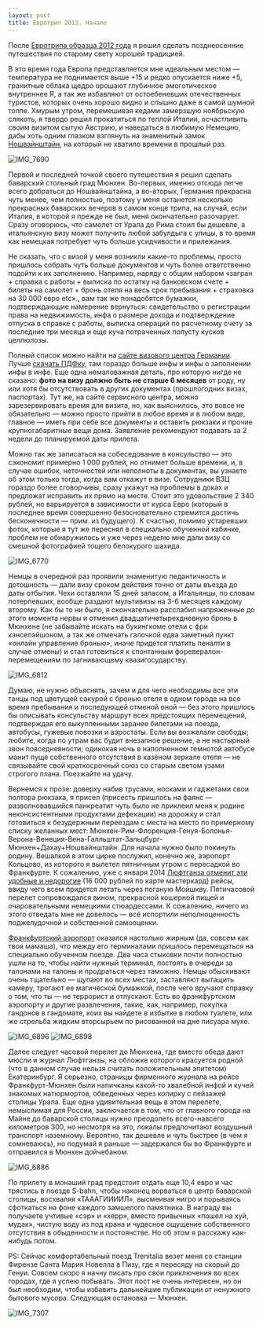 ```yaml
---
layout: post
title: Евротрип 2013. Начало
---
```


После [Евротрипа образца 2012 года](http://shouldgo.ru/tag/%D0%B5%D0%B2%D1%80%D0%BE%D1%82%D1%80%D0%B8%D0%BF-2012/) я решил сделать позднеосенние путешествия по старому свету хорошей традицией.

В это время года Европа представляется мне идеальным местом — температура не поднимается выше +15 и редко опускается ниже +5, гранитные облака щедро орошают глубинное эмоготическое внутреннее Я, а так же избавляют от остоебеневших отечественных туристов, которых очень хорошо видно и слышно даже в самой шумной толпе. Хмурым утром, перемешивая кедами замерзшую ноябрьскую слякоть, я твердо решил прокатиться по теплой Италии, осчастливить своим визитом сытую Австрию, и наведаться в любимую Немецию, дабы хоть одним глазком взглянуть на знаменитый замок [Ношвайнштайн](http://ru.wikipedia.org/wiki/%D0%9D%D0%BE%D0%B9%D1%88%D0%B2%D0%B0%D0%BD%D1%88%D1%82%D0%B0%D0%B9%D0%BD), на который не хватило времени в прошлый раз.

![IMG_7690](http://i1.wp.com/res.cloudinary.com/shouldgo/image/upload/v1477557351/IMG_7690_fdtxvh.jpg?resize=600%2C450)

Первой и последней точкой своего путешествия я решил сделать баварский стольный град Мюнхен. Во-первых, именно отсюда легче всего добраться до Ношвайнштайна, а во-вторых, Германия прекрасна чуть менее, чем полностью, поэтому у меня останется несколько прекрасных баварских вечеров в самом конце трипа, на случай, если Италия, в которой я прежде не был, меня окончательно разочарует. Сразу оговорюсь, что самолет от Урала до Рима стоил бы дешевле, а итальянскую визу может получить любой забулдыга с улицы, в то время как немецкая потребует чуть больше усидчивости и прилежания.

Не сказать, что с визой у меня возникли какие-то проблемы, просто пришлось собрать чуть больше документов и чуть более ответственно подойти к их заполнению. Например, наряду с общим набором «загран + справка с работы + выписка по остатку на банковском счете + билеты на самолет + бронь отеля на весь срок пребывания + страховка на 30 000 евро etc»., вам так же понадобятся бумажки, подтверждающие намерение вернуться: свидетельство о регистрации права на недвижимость, инфа о размере дохода и подтверждение отпуска в справке с работы, выписка операций по расчетному счету за последние три месяца и еще куча потраченных попусту кусков целлюлозы.

Полный список можно найти на [сайте визового центра Германии](http://www.vfsglobal.com/germany/russia/Yekaterinburg/required_documents.html). Лучше [скачать ПДФку](http://www.vfsglobal.com/germany/russia/Yekaterinburg/pdf/allgemeine-hinweise-schengen-merkblatt-ru_161113.pdf), там гораздо больше инфы и инфы о заполнении инфы в инфе. Еще одна немаловажная деталь, про которую нигде не сказано: **фото на визу должно быть не старше 6 месяцев** от роду, ну или хотя бы отсутствовать в других документах (прошлогодних визах, паспортах). Тут же, на сайте сервисного центра, можно зарезервировать время для визита, но, как выяснилось, это вовсе не обязательно — можно просто прийти в любое время и в любом виде, главное — иметь при себе все документы и оставить рюкзаки и прочие крупногабаритные вещи дома. Заявление рекомендуют подавать за 2 недели до планируемой даты прилета.

Можно так же записаться на собеседование в консульство — это сэкономит примерно 1 000 рублей, но отнимет больше времени, и, в случае ошибок, неточностей или неполноты в документах, вы узнаете об этом только тогда, когда вам откажут в визе. Сотрудники ВЗЦ гораздо более сговорчивы, сразу укажут на проблемы в доках и предложат исправить их прямо на месте. Стоит это удовольствие 2 340 рублей, но варьируется в зависимости от курса Евро (который в последнее время совершенно безосновательно стремится достичь бесконечности — прим. из будущего). К счастью, помимо устаревших фоток, которые я тут же переснял в специально обученной кабинке, проблем не обнаружилось и уже через неделю мне дали визу со смешной фотографией тощего белокурого шахида.

![IMG_6770](http://i1.wp.com/res.cloudinary.com/shouldgo/image/upload/v1477557360/IMG_67701_jgumtq.jpg?resize=600%2C600)

Немцы в очередной раз проявили знаменитую педантичность и дотошность — дали визу сроком действия точно от даты въезда до даты отбытия. Чехи оставляли 15 дней запасом, а Итальянцы, по словам потерпевших, вообще раздают мультивизы на 3-6 месяцев каждому второму. Как бы то ни было, я окончательно расслабил напряженные до этого момента нервы и отменил двадцатичетырехдневную бронь в Мюнхене (не забывайте искать на букингкоме отели с фри кэнселэйшоном, а так же отмечать галочкой едва заметный пункт «онлайн управление бронью», иначе придется платить пеналти в случае отмены) и стал готовиться к спонтанным форевералон-перемещениям по загнивающему квазигосударству.

![IMG_6812](http://i2.wp.com/res.cloudinary.com/shouldgo/image/upload/v1477557358/IMG_6812_d7f73b.jpg?resize=600%2C600)

Думаю, не нужно объяснять, зачем и для чего необходимы все эти танцы под цветущей сакурой с бронью отеля в одном городе на все время пребывания и последующей отменой оной — без этого пришлось бы описывать консульству маршрут всех предстоящих перемещений, подтверждая его выкупленными заранее билетами на поезда, автобусы, гужевые повозки и аэростаты. Если вы возжелали свободы; любите, когда по утрам вас будит внезапное решение, а не настырный звон повседневности; одинокая ночь в наполненном темнотой автобусе манит пуще собственного отсутствия в казёном зеркале отеля —&nbsp;не связывайте свой краткосрочный союз со старым светом узами строгого плана. Поезжайте на удачу.

Вернемся к прозе: доверху набив трусами, носками и гаджетами свои полтора рюкзака, я присел (присесть пришлось на фаянс — разволновавшийся панкреатит чуть было не приклеил меня к родине неконсистентными продуктами дефекации) на дорожку и стал готовиться к безудержным переездам с места на место по примерному списку желанных мест: Мюнхен-Рим-Флоренция-Генуя-Болонья-Верона-Венеция-Вена-Галльштат-Зальцбург-Мюнхен+Дахау+Ношвайнштайн. Для начала нужно было покинуть родину. Вешалкой в этом цирке послужил, конечно же, аэропорт Кольцово, из которого я вылетел пятничным утром с пересадкой во Франкфурте. К сожалению, уже с января 2014 [Люфтганза отменит эти удобные и недорогие](http://www.ura.ru/content/svrd/08-11-2013/news/1052168707.html) (16 000 рублей по карте мастеркард) рейсы, ввиду чего всем придется летать через поганую Мойшкву. Пятичасовой перелет сопровождался вином, прекрасной кошерной пищей и очаровательными немецкими стюардессами. К сожалению, ничего из этого отведать мне не довелось — всё испортили неполноценность поджелудочной и собственной самооценки.

[Франкфуртский аэропорт](http://ru.wikipedia.org/wiki/%D0%A4%D1%80%D0%B0%D0%BD%D0%BA%D1%84%D1%83%D1%80%D1%82-%D0%BD%D0%B0-%D0%9C%D0%B0%D0%B9%D0%BD%D0%B5_(%D0%B0%D1%8D%D1%80%D0%BE%D0%BF%D0%BE%D1%80%D1%82)) оказался настолько жирным (да, совсем как твоя мамаша), что между его терминалами пришлось перемещаться на специально обученном поезде. Два часа стыковки почти полностью ушли на то, чтобы найти нужный терминал, постоять в очереди за талонами на талоны и продраться через таможню. Немцы обыскивают очень тщательно — щупают во всех местах, заставляют вытащить камеру, трогают ее магической бумажкой, после чего вручают справку о том, что ты — не террорист и отпускают. Есть во франкфуртском аэропорту и другие развлечения, такие, как, например, покупка гандонов в гандомате, коих вы найдете в избытке в любом туалете, или же стрельба жидким вторсырьем по рисованной на дне писуара мухе.

![IMG_6896](http://i2.wp.com/res.cloudinary.com/shouldgo/image/upload/h_300,w_300/v1477557356/IMG_6896_y1xkeo.jpg?resize=300%2C300) ![IMG_6898](http://i2.wp.com/res.cloudinary.com/shouldgo/image/upload/h_300,w_300/v1477557355/IMG_6898_ftickt.jpg?resize=300%2C300)

Далее следует часовой перелет до Мюнхена, где вместо обеда дают мюсли и журнал Люфтганзы, на обложке которого красуется родной (что в данном случае нельзя считать положительным эпитетом) Екатеринбург. Я серьезно, страницы фирменного журнала на рейсе Франкфурт-Мюнхен были напичканы какой-то хвалебной инфой и кучей знакомых натюрмортов, обведенных через копирку с пейзажей столицы Урала. Еще одна удивительная вещь в этом перелете, немыслимая для России, заключается в том, что от главного города на Майне до баварской столицы нужно преодолеть всего-навсего километров 300, но несмотря на это, локалы предпочитают воздушный транспорт наземному. Вероятно, так дешевле и чуть быстрее (в чем я сомневаюсь), но подумай я раньше — задержался бы во Франкфурте и отправился в Мюнхен дойчебаном.

![IMG_6886](http://i0.wp.com/res.cloudinary.com/shouldgo/image/upload/v1477557353/IMG_6886_fp3jzx.jpg?resize=600%2C600)

По прилету в монаший град предстоит отдать еще 10,4 евро и час трястись в поезде S-bahn, чтобы наконец ворваться в центр баварской столицы, восхваляя «ТАААГИИИИЛ», высмеивая нигро и порываясь сфоткаться на фоне каждого замшелого памятника. В награду вы получаете учтивые «сэр» и «херр», вместо привычных «пошел на хуй, мудак», чистую воду из под крана и чудесное ощущение собственного отсутствия в обыденности и постоянстве. Но об этом я расскажу как-нибудь потом.

PS: Сейчас комфортабельный поезд Trenitalia везет меня со станции Фирензе Санта Мария Новелла в Пизу, где я пересяду на скорый до Генуи. Совсем скоро я начну писать про свои приключения во всех городах, где я успею побывать. Этот пост не очень интересен, но он был необходим, чтобы избавить дальнейшие публикации от ненужного бытового мусора. Следующая остановка — Мюнхен.

![IMG_7307](http://i2.wp.com/res.cloudinary.com/shouldgo/image/upload/v1477557350/IMG_7307_vtvfzm.jpg?resize=556%2C700)

<!--kg-card-end: markdown-->